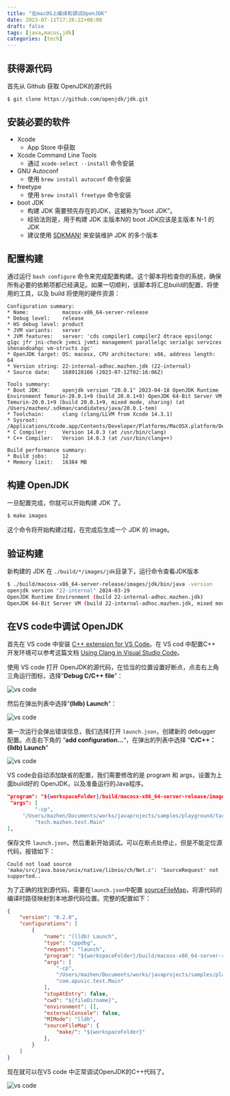 ```yaml
---
title: "在macOS上编译和调试OpenJDK"
date: 2023-07-11T17:26:22+08:00
draft: false
tags: [java,macos,jdk]
categories: [tech] 
---
```


## 获得源代码

首先从 Github 获取 OpenJDK的源代码

```bash 
$ git clone https://github.com/openjdk/jdk.git
```

## 安装必要的软件

* Xcode
  * App Store 中获取
* Xcode Command Line Tools
  * 通过 `xcode-select --install` 命令安装
* GNU Autoconf
  * 使用 `brew install autoconf` 命令安装
* freetype
  * 使用 `brew install freetype` 命令安装
* boot JDK
  * 构建 JDK 需要预先存在的JDK，这被称为“boot JDK”。
  * 经验法则是，用于构建 JDK 主版本N的 boot JDK应该是主版本 N-1 的 JDK
  * 建议使用 [SDKMAN!](https://mahaoliang.tech/p/sdkman%E7%9A%84%E4%BD%BF%E7%94%A8/) 来安装维护 JDK 的多个版本

## 配置构建

通过运行 `bash configure` 命令来完成配置构建。这个脚本将检查你的系统，确保所有必要的依赖项都已经满足。如果一切顺利，该脚本将汇总build的配置、将使用的工具，以及 build 将使用的硬件资源：

```
Configuration summary:
* Name:           macosx-x86_64-server-release
* Debug level:    release
* HS debug level: product
* JVM variants:   server
* JVM features:   server: 'cds compiler1 compiler2 dtrace epsilongc g1gc jfr jni-check jvmci jvmti management parallelgc serialgc services shenandoahgc vm-structs zgc' 
* OpenJDK target: OS: macosx, CPU architecture: x86, address length: 64
* Version string: 22-internal-adhoc.mazhen.jdk (22-internal)
* Source date:    1689128166 (2023-07-12T02:16:06Z)

Tools summary:
* Boot JDK:       openjdk version "20.0.1" 2023-04-18 OpenJDK Runtime Environment Temurin-20.0.1+9 (build 20.0.1+9) OpenJDK 64-Bit Server VM Temurin-20.0.1+9 (build 20.0.1+9, mixed mode, sharing) (at /Users/mazhen/.sdkman/candidates/java/20.0.1-tem)
* Toolchain:      clang (clang/LLVM from Xcode 14.3.1)
* Sysroot:        /Applications/Xcode.app/Contents/Developer/Platforms/MacOSX.platform/Developer/SDKs/MacOSX13.3.sdk
* C Compiler:     Version 14.0.3 (at /usr/bin/clang)
* C++ Compiler:   Version 14.0.3 (at /usr/bin/clang++)

Build performance summary:
* Build jobs:     12
* Memory limit:   16384 MB
```

## 构建 OpenJDK

一旦配置完成，你就可以开始构建 JDK 了。

```bash
$ make images
```

这个命令将开始构建过程，在完成后生成一个 JDK 的 image。

## 验证构建

新构建的 JDK 在 `./build/*/images/jdk`目录下，运行命令查看JDK版本

```bash
$ ./build/macosx-x86_64-server-release/images/jdk/bin/java -version
openjdk version "22-internal" 2024-03-19
OpenJDK Runtime Environment (build 22-internal-adhoc.mazhen.jdk)
OpenJDK 64-Bit Server VM (build 22-internal-adhoc.mazhen.jdk, mixed mode, sharing)
```

## 在VS code中调试 OpenJDK

首先在 VS code 中安装 [C++ extension for VS Code](https://marketplace.visualstudio.com/items?itemName=ms-vscode.cpptools)。在 VS cod 中配置C++ 开发环境可以参考这篇文档 [Using Clang in Visual Studio Code](https://code.visualstudio.com/docs/cpp/config-clang-mac)。

使用 VS code 打开 OpenJDK的源代码，在恰当的位置设置好断点，点击右上角三角运行图标，选择“**Debug C/C++ file**”：

![vs code](https://cdn.mazhen.tech/images/202307121108030.png)

然后在弹出列表中选择“**(lldb) Launch**“：

![vs code](https://cdn.mazhen.tech/images/202307121109401.png)

第一次运行会弹出错误信息，我们选择打开 `launch.json`，创建新的 debugger 配置。点击右下角的 “**add configuration...**“，在弹出的列表中选择 "**C/C++： (lldb) Launch**"

![vs code](https://cdn.mazhen.tech/images/202307121115054.png)

VS code会自动添加缺省的配置，我们需要修改的是 program 和 args，设置为上面build好的 OpenJDK，以及准备运行的Java程序。

```json
"program": "${workspaceFolder}/build/macosx-x86_64-server-release/images/jdk/bin/java",
 "args": [
		 "-cp",
     "/Users/mazhen/Documents/works/javaprojects/samples/playground/target/classes",
		 "tech.mazhen.test.Main"
],
```

保存文件 `launch.json`，然后重新开始调试。可以在断点处停止，但是不能定位源代码，报错如下：

```
Could not load source 'make/src/java.base/unix/native/libnio/ch/Net.c': 'SourceRequest' not supported..
```

为了正确的找到源代码，需要在`launch.json`中配置 [sourceFileMap](https://code.visualstudio.com/docs/cpp/launch-json-reference#_sourcefilemap)，将源代码的编译时路径映射到本地源代码位置。完整的配置如下：

```json
{
    "version": "0.2.0",
    "configurations": [
        {
            "name": "(lldb) Launch",
            "type": "cppdbg",
            "request": "launch",
            "program": "${workspaceFolder}/build/macosx-x86_64-server-release/images/jdk/bin/java",
            "args": [
                "-cp",
                "/Users/mazhen/Documents/works/javaprojects/samples/playground/target/classes",
                "com.apusic.test.Main"
            ],
            "stopAtEntry": false,
            "cwd": "${fileDirname}",
            "environment": [],
            "externalConsole": false,
            "MIMode": "lldb",
            "sourceFileMap": {
                "make/": "${workspaceFolder}"
            },
        }
    ]
}
```

现在就可以在VS code 中正常调试OpenJDK的C++代码了。

![vs code](https://cdn.mazhen.tech/images/202307121407081.png)
